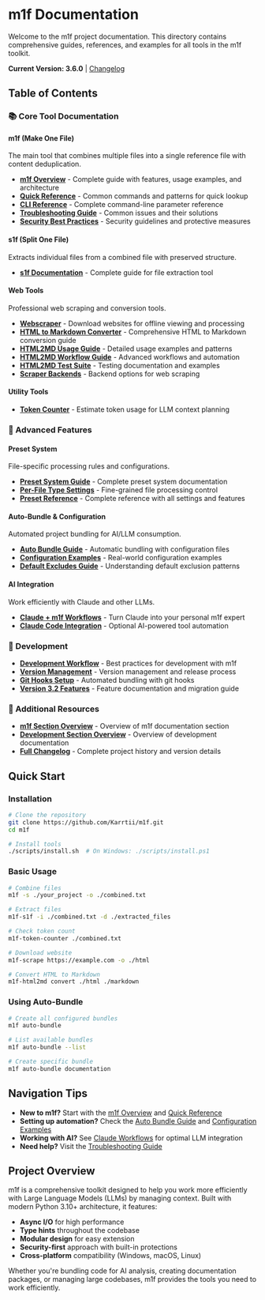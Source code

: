 # m1f Documentation

Welcome to the m1f project documentation. This directory contains comprehensive guides, references, and examples for all tools in the m1f toolkit.

**Current Version: 3.6.0** | [Changelog](99_CHANGELOG.md)

## Table of Contents

### 📚 Core Tool Documentation

#### m1f (Make One File)
The main tool that combines multiple files into a single reference file with content deduplication.

- [**m1f Overview**](01_m1f/00_m1f.md) - Complete guide with features, usage examples, and architecture
- [**Quick Reference**](01_m1f/01_quick_reference.md) - Common commands and patterns for quick lookup
- [**CLI Reference**](01_m1f/02_cli_reference.md) - Complete command-line parameter reference
- [**Troubleshooting Guide**](01_m1f/03_troubleshooting.md) - Common issues and their solutions
- [**Security Best Practices**](01_m1f/40_security_best_practices.md) - Security guidelines and protective measures

#### s1f (Split One File)
Extracts individual files from a combined file with preserved structure.

- [**s1f Documentation**](02_s1f/20_s1f.md) - Complete guide for file extraction tool

#### Web Tools
Professional web scraping and conversion tools.

- [**Webscraper**](04_scrape/40_webscraper.md) - Download websites for offline viewing and processing
- [**HTML to Markdown Converter**](03_html2md/30_html2md.md) - Comprehensive HTML to Markdown conversion guide
- [**HTML2MD Usage Guide**](03_html2md/31_html2md_guide.md) - Detailed usage examples and patterns
- [**HTML2MD Workflow Guide**](03_html2md/32_html2md_workflow_guide.md) - Advanced workflows and automation
- [**HTML2MD Test Suite**](03_html2md/33_html2md_test_suite.md) - Testing documentation and examples
- [**Scraper Backends**](04_scrape/41_html2md_scraper_backends.md) - Backend options for web scraping

#### Utility Tools
- [**Token Counter**](99_misc/98_token_counter.md) - Estimate token usage for LLM context planning

### 🎯 Advanced Features

#### Preset System
File-specific processing rules and configurations.

- [**Preset System Guide**](01_m1f/10_m1f_presets.md) - Complete preset system documentation
- [**Per-File Type Settings**](01_m1f/11_preset_per_file_settings.md) - Fine-grained file processing control
- [**Preset Reference**](01_m1f/12_preset_reference.md) - Complete reference with all settings and features

#### Auto-Bundle & Configuration
Automated project bundling for AI/LLM consumption.

- [**Auto Bundle Guide**](01_m1f/20_auto_bundle_guide.md) - Automatic bundling with configuration files
- [**Configuration Examples**](01_m1f/25_m1f_config_examples.md) - Real-world configuration examples
- [**Default Excludes Guide**](01_m1f/26_default_excludes_guide.md) - Understanding default exclusion patterns

#### AI Integration
Work efficiently with Claude and other LLMs.

- [**Claude + m1f Workflows**](01_m1f/30_claude_workflows.md) - Turn Claude into your personal m1f expert
- [**Claude Code Integration**](01_m1f/31_claude_code_integration.md) - Optional AI-powered tool automation

### 🔧 Development

- [**Development Workflow**](01_m1f/21_development_workflow.md) - Best practices for development with m1f
- [**Version Management**](05_development/55_version_management.md) - Version management and release process
- [**Git Hooks Setup**](05_development/56_git_hooks_setup.md) - Automated bundling with git hooks
- [**Version 3.2 Features**](01_m1f/41_version_3_2_features.md) - Feature documentation and migration guide

### 📖 Additional Resources

- [**m1f Section Overview**](01_m1f/README.md) - Overview of m1f documentation section
- [**Development Section Overview**](05_development/README.md) - Overview of development documentation
- [**Full Changelog**](99_CHANGELOG.md) - Complete project history and version details

## Quick Start

### Installation
```bash
# Clone the repository
git clone https://github.com/Karrtii/m1f.git
cd m1f

# Install tools
./scripts/install.sh  # On Windows: ./scripts/install.ps1
```

### Basic Usage
```bash
# Combine files
m1f -s ./your_project -o ./combined.txt

# Extract files
m1f-s1f -i ./combined.txt -d ./extracted_files

# Check token count
m1f-token-counter ./combined.txt

# Download website
m1f-scrape https://example.com -o ./html

# Convert HTML to Markdown
m1f-html2md convert ./html ./markdown
```

### Using Auto-Bundle
```bash
# Create all configured bundles
m1f auto-bundle

# List available bundles
m1f auto-bundle --list

# Create specific bundle
m1f auto-bundle documentation
```

## Navigation Tips

- **New to m1f?** Start with the [m1f Overview](01_m1f/00_m1f.md) and [Quick Reference](01_m1f/01_quick_reference.md)
- **Setting up automation?** Check the [Auto Bundle Guide](01_m1f/20_auto_bundle_guide.md) and [Configuration Examples](01_m1f/25_m1f_config_examples.md)
- **Working with AI?** See [Claude Workflows](01_m1f/30_claude_workflows.md) for optimal LLM integration
- **Need help?** Visit the [Troubleshooting Guide](01_m1f/03_troubleshooting.md)

## Project Overview

m1f is a comprehensive toolkit designed to help you work more efficiently with Large Language Models (LLMs) by managing context. Built with modern Python 3.10+ architecture, it features:

- **Async I/O** for high performance
- **Type hints** throughout the codebase
- **Modular design** for easy extension
- **Security-first** approach with built-in protections
- **Cross-platform** compatibility (Windows, macOS, Linux)

Whether you're bundling code for AI analysis, creating documentation packages, or managing large codebases, m1f provides the tools you need to work efficiently.